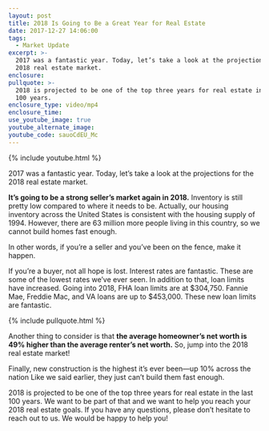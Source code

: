 ```yaml
---
layout: post
title: 2018 Is Going to Be a Great Year for Real Estate
date: 2017-12-27 14:06:00
tags:
  - Market Update
excerpt: >-
  2017 was a fantastic year. Today, let’s take a look at the projections for the
  2018 real estate market.
enclosure:
pullquote: >-
  2018 is projected to be one of the top three years for real estate in the last
  100 years.
enclosure_type: video/mp4
enclosure_time:
use_youtube_image: true
youtube_alternate_image:
youtube_code: sauoCdEU_Mc
---
```



{% include youtube.html %}

2017 was a fantastic year. Today, let’s take a look at the projections for the 2018 real estate market.

**It’s going to be a strong seller’s market again in 2018.** Inventory is still pretty low compared to where it needs to be. Actually, our housing inventory across the United States is consistent with the housing supply of 1994. However, there are 63 million more people living in this country, so we cannot build homes fast enough.

In other words, if you’re a seller and you’ve been on the fence, make it happen.

If you’re a buyer, not all hope is lost. Interest rates are fantastic. These are some of the lowest rates we’ve ever seen. In addition to that, loan limits have increased. Going into 2018, FHA loan limits are at $304,750. Fannie Mae, Freddie Mac, and VA loans are up to $453,000. These new loan limits are fantastic.

{% include pullquote.html %}

Another thing to consider is that **the average homeowner’s net worth is 49% higher than the average renter’s net worth.** So, jump into the 2018 real estate market!

Finally, new construction is the highest it’s ever been—up 10% across the nation Like we said earlier, they just can’t build them fast enough.

2018 is projected to be one of the top three years for real estate in the last 100 years. We want to be part of that and we want to help you reach your 2018 real estate goals. If you have any questions, please don’t hesitate to reach out to us. We would be happy to help you!